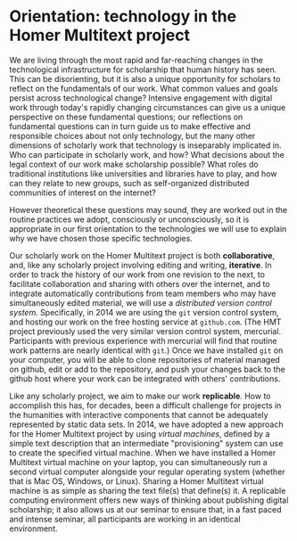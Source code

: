 # Orientation:  technology in the Homer Multitext project #


We are living through the most rapid and far-reaching changes in the technological infrastructure for scholarship that human history has seen.  This can be disorienting, but it is also a unique opportunity for scholars to reflect on the fundamentals of our work.  What common values and goals persist across technological change?  Intensive engagement with digital work through today's rapidly changing circumstances can give us a unique perspective on these fundamental questions;  our reflections on fundamental questions can in turn guide us to make effective and responsible choices about not only technology, but the many other dimensions of scholarly work that technology is inseparably implicated  in.   Who can participate in scholarly work, and how?  What decisions about the legal context of our work make scholarship possible?  What roles do traditional institutions like universities and libraries have to play, and how can they relate to new groups, such as self-organized distributed communities of interest on the internet?

However theoretical these questions may sound, they are worked out in the routine practices we adopt, consciously or unconsciously, so it is appropriate in our first orientation to the technologies we will use to explain why we have chosen those specific technologies.

Our scholarly work on the Homer Multitext project is both **collaborative**, and, like any scholarly project involving editing and writing, **iterative**.   In order to track the history of our work from one revision to the next, to facilitate collaboration and sharing with others over the internet, and to integrate automatically contributions from team members who may have simultaneously edited material, we will use a *distributed version control system.*  Specifically, in 2014 we are using the `git` version control system, and hosting our work on the free hosting service at `github.com`. (The HMT project previously used the very similar version control system, mercurial.  Participants with previous experience with mercurial will find that routine work patterns are nearly identical with `git`.)  Once we have installed `git` on your computer, you will be able to clone repositories of material managed on github, edit or add to the repository, and push your changes back to the github host where your work can be integrated with others' contributions.

Like any scholarly project, we aim to make our work **replicable**.  How to accomplish this has, for decades, been a difficult challenge for projects in the humanities with interactive components that cannot be adequately represented by static data sets.  In 2014, we have adopted a new approach for the Homer Multitext project by using *virtual machines*, defined by a simple text description that an intermediate "provisioning" system can use to create the specified virtual machine.  When we have installed a Homer Multitext virtual machine on your laptop, you can simultaneously run a second virtual computer alongside your regular operating system (whether that is Mac OS, Windows, or Linux).  Sharing a Homer Multitext virtual machine is as simple as sharing the text file(s) that define(s) it.  A replicable computing environment offers new ways of thinking about publishing digital scholarship;  it also allows us at our seminar to ensure that, in a fast paced and intense seminar, all participants are working in an identical environment. 




